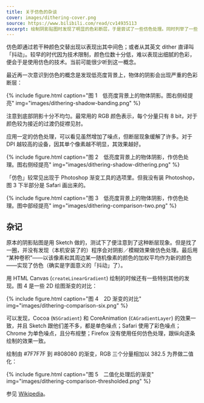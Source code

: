 ```yaml
---
title: 关于仿色的杂谈
cover: images/dithering-cover.png
source: https://www.bilibili.com/read/cv14935113
excerpt: 绘制阴影贴图时发现了明显的色彩断层，于是尝试了一些仿色处理。同时列举了一些 2D 绘图平台渐变效果的对比。
---
```


仿色即通过若干种颜色交替出现以表现出其中间色；或者从其英文 dither 直译叫「抖动」。较早的时代因为技术限制，颜色位数十分低，难以表现出细腻的色彩，便会于是使用仿色的技术。当前可能很少听到这一概念。

最近再一次意识到仿色的概念是发现低亮度背景上，物体的阴影会出现严重的色彩断层：

{%  include figure.html
    caption="图 1　低亮度背景上的物体阴影。图右侧经提亮"
    img="images/dithering-shadow-banding.png"  %}

注意到底部阴影十分不均匀。最常用的 RGB 颜色表示，每个分量只有 8 bit，对于颜色较为接近的过渡仍捉襟见肘。

应用一定的仿色处理，可以看见虽然增加了噪点，但断层现象缓解了许多。对于 DPI 越较高的设备，因其单个像素越不明显，其效果越好。

{%  include figure.html
    caption="图 2　低亮度背景上的物体阴影，作仿色处理。图右侧经提亮"
    img="images/dithering-shadow-dithering.png"  %}

「仿色」较常见出现于 Photoshop 渐变工具的选项里。但我没有装 Photoshop，图 3 下半部分是 Safari 画出来的。 

{%  include figure.html
    caption="图 3　低亮度背景上的物体阴影，作仿色处理。图中部经提亮"
    img="images/dithering-comparison-two.png"  %}

## 杂记

原本的阴影贴图是用 Sketch 做的，测试下了便注意到了这种断层现象。但是找了一圈，并没有发现（本机安装了的）程序会对阴影／模糊效果做仿色处理。最后用 “某种卷积”——以该像素和其周边某一随机像素的颜色的加权平均作为新的颜色——实现了仿色（确实是字面意义的「抖动」了）。

用 HTML Canvas (`createLinearGradient`) 绘制的时候还有一些特别其他的发现。图 4 是一些 2D 绘图渐变的对比：

{%  include figure.html
    caption="图 4　2D 渐变的对比"
    img="images/dithering-comparison-six.png"  %}

可以发现，Cocoa (`NSGradient`) 和 CoreAnimation (`CAGradientLayer`) 的效果一致，并且 Sketch 跟他们差不多，都是单色噪点；Safari 使用了彩色噪点；Chrome 为单色噪点，且分布规整；Firefox 没有使用任何仿色处理，跟纵向逐条绘制的效果一致。

绘制由 #7F7F7F 到 #808080 的渐变，RGB 三个分量相加以 382.5 为界做二值化：

{%  include figure.html
    caption="图 5　二值化处理后的渐变"
    img="images/dithering-comparison-thresholded.png"   %}

参见 [Wikipedia](https://en.wikipedia.org/wiki/Dither)。
